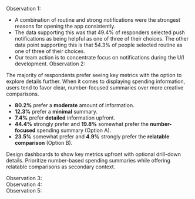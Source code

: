 Observation 1:  
- A combination of routine and strong notifications were the strongest reasons for opening the app consistently.
- The data supporting this was that 49.4% of responders selected push notifications as being helpful as one of three of their choices. The other data point supporting this is that 54.3% of people selected routine as one of three of their choices.
- Our team action is to concentrate focus on notifications during the U/I development. 
Observation 2:
 
The majority of respondents prefer seeing key metrics with the option to explore details further. When it comes to displaying spending information, users tend to favor clear, number-focused summaries over more creative comparisons.

- **80.2%** prefer a **moderate** amount of information.  
- **12.3%** prefer a **minimal** summary.  
- **7.4%** prefer **detailed** information upfront.  
- **44.4%** strongly prefer and **19.8%** somewhat prefer the **number-focused** spending summary (Option A).  
- **23.5%** somewhat prefer and **4.9%** strongly prefer the **relatable comparison** (Option B).
 
Design dashboards to show key metrics upfront with optional drill-down details. Prioritize number-based spending summaries while offering relatable comparisons as secondary context.

Observation 3:  
Observation 4:  
Observation 5:  



